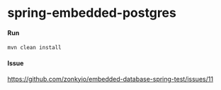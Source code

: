 # spring-embedded-postgres

#### Run
`mvn clean install`

#### Issue
https://github.com/zonkyio/embedded-database-spring-test/issues/11
